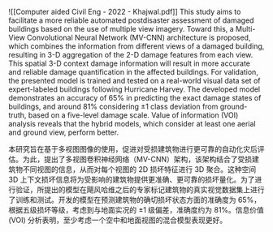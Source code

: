 ![[Computer aided Civil Eng - 2022 - Khajwal.pdf]]
This study aims to facilitate a more reliable automated postdisaster assessment of damaged buildings based on the use of multiple view imagery. Toward this, a Multi-View Convolutional Neural Network (MV-CNN) architecture is proposed, which combines the information from different views of a damaged building, resulting in 3-D aggregation of the 2-D damage features from each view. This spatial 3-D context damage information will result in more accurate and reliable damage quantification in the affected buildings. For validation, the presented model is trained and tested on a real-world visual data set of expert-labeled buildings following Hurricane Harvey. The developed model demonstrates an accuracy of 65% in predicting the exact damage states of buildings, and around 81% considering ±1 class deviation from ground-truth, based on a five-level damage scale. Value of information (VOI) analysis reveals that the hybrid models, which consider at least one aerial and ground view, perform better.

本研究旨在基于多视图图像的使用，促进对受损建筑物进行更可靠的自动化灾后评估。为此，提出了多视图卷积神经网络（MV-CNN）架构，该架构结合了受损建筑物不同视图的信息，从而对每个视图的 2D 损坏特征进行 3D 聚合。这种空间 3D 上下文损坏信息将为受影响的建筑物提供更准确、更可靠的损坏量化。为了进行验证，所提出的模型在飓风哈维之后的专家标记建筑物的真实视觉数据集上进行了训练和测试。开发的模型在预测建筑物的确切损坏状态方面的准确度为 65%，根据五级损坏等级，考虑到与地面实况的 ±1 级偏差，准确度约为 81%。信息价值 (VOI) 分析表明，至少考虑一个空中和地面视图的混合模型表现更好。